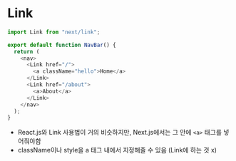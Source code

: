 # Link

```js
import Link from "next/link";

export default function NavBar() {
  return (
    <nav>
      <Link href="/">
        <a className="hello">Home</a>
      </Link>
      <Link href="/about">
        <a>About</a>
      </Link>
    </nav>
  );
}

```

* React.js와 Link 사용법이 거의 비슷하지만, Next.js에서는 그 안에 `<a>` 태그를 넣어줘야함
* className이나 style을 a 태그 내에서 지정해줄 수 있음 (Link에 하는 것 x)

